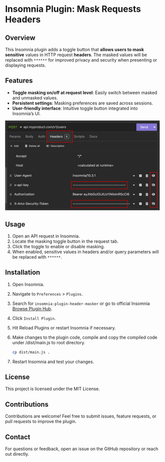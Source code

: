 # Insomnia Plugin: Mask Requests Headers 

## Overview
This Insomnia plugin adds a toggle button that **allows users to mask sensitive** values in HTTP request **headers**. The masked values will be replaced with `******` for improved privacy and security when presenting or displaying requests.

## Features
- **Toggle masking on/off at request level**: Easily switch between masked and unmasked values.
- **Persistent settings**: Masking preferences are saved across sessions.
- **User-friendly interface**: Intuitive toggle button integrated into Insomnia’s UI.

![Masking Toggle](docs/images/insomnia-headers-masked.png)

## Usage
1. Open an API request in Insomnia.
2. Locate the masking toggle button in the request tab.
3. Click the toggle to enable or disable masking.
4. When enabled, sensitive values in headers and/or query parameters will be replaced with `******`.

## Installation
1. Open Insomnia.
2. Navigate to `Preferences` > `Plugins`.
3. Search for `insomnia-plugin-header-masker` or go to official Insomnia [Browse Plugin Hub](https://insomnia.rest/plugins).
4. Click `Install Plugin`.
5. Hit Reload Plugins or restart Insomnia if necessary.

   
3. Make changes to the plugin code, compile and copy the compiled code under /dist/main.js to root directory.
   ```sh
   cp dist/main.js .
   ```
4. Restart Insomnia and test your changes.

## License
This project is licensed under the MIT License.

## Contributions
Contributions are welcome! Feel free to submit issues, feature requests, or pull requests to improve the plugin.

## Contact
For questions or feedback, open an issue on the GitHub repository or reach out directly.

